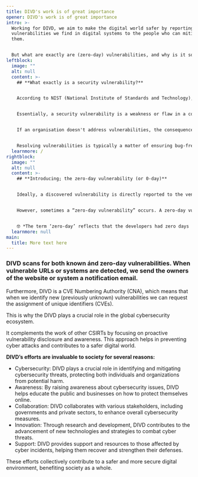 ```yaml
---
title: DIVD's work is of great importance
opener: DIVD's work is of great importance
intro: >-
  Working for DIVD, we aim to make the digital world safer by reporting
  vulnerabilities we find in digital systems to the people who can mitigate
  them. 


  But what are exactly are (zero-day) vulnerabilities, and why is it so important to find them as soon as possible? Find these (and other) frequently used cyber security definitions on this page.
leftblock:
  image: ""
  alt: null
  content: >-
    ## **What exactly is a security vulnerability?** 


    According to NIST (National Institute of Standards and Technology), a vulnerability is a “weakness in an information system, system security procedures, internal controls, or implementation that could be exploited by a threat source.”


    Essentially, a security vulnerability is a weakness or flaw in a computer system, network, or software that can be exploited by cyber attackers to gain unauthorized access or cause damage. Examples of vulnerabilities can be software bugs, or systems that lack the latest security updates. Think of it like a crack in the foundation of a house: if left unfixed, it can be a way for intruders to get inside. 


    If an organisation doesn't address vulnerabilities, the consequences can be severe, ranging from financial losses to irreparable damage to its reputation. 


    Resolving vulnerabilities is typically a matter of ensuring bug-free code and keeping systems updated with the most recent security patches. Despite the apparent simplicity of these solutions, a significant number of organisations remain vulnerable. What could be the reason for this?
  learnmore: /
rightblock:
  image: ""
  alt: null
  content: >-
    ## **Introducing; the zero-day vulnerability (or 0-day)**


    Ideally, a discovered vulnerability is directly reported to the vendor. The vendor rewards the finder (often via a bug bounty program) and agrees with the finder to keep the software vulnerability a secret. The vendor then creates a patch and (periodically) releases updates containing one or more security patches. Thus, the vendor is aware of the issue and provides a fix. 


    However, sometimes a “zero-day vulnerability” occurs. A zero-day vulnerability is a specific type of security flaw that is unknown to the software developers or the wider security community at the time it is discovered by hackers. Because the vulnerability is not yet known, no one can properly protect against it. Returning to the house analogy, imagine advertising on the internet that you’ve left your front door open while you’re away for the weekend.


    🤓 *The term ‘zero-day’ reflects that the developers had zero days to develop a fix.*
  learnmore: null
main:
  title: More text here
---
```

### DIVD scans for both known ánd zero-day vulnerabilities. When vulnerable URLs or systems are detected, we send the owners of the website or system a notification email. 

Furthermore, DIVD is a CVE Numbering Authority (CNA), which means that when we identify new (previously unknown) vulnerabilities we can request the assignment of unique identifiers (CVEs). 

This is why the DIVD plays a crucial role in the global cybersecurity ecosystem.

It complements the work of other CSIRTs by focusing on proactive vulnerability disclosure and awareness. This approach helps in preventing cyber attacks and contributes to a safer digital world. 

**DIVD’s efforts are invaluable to society for several reasons:**

* Cybersecurity: DIVD plays a crucial role in identifying and mitigating cybersecurity threats, protecting both individuals and organizations from potential harm.
* Awareness: By raising awareness about cybersecurity issues, DIVD helps educate the public and businesses on how to protect themselves online.
* Collaboration: DIVD collaborates with various stakeholders, including governments and private sectors, to enhance overall cybersecurity measures.
* Innovation: Through research and development, DIVD contributes to the advancement of new technologies and strategies to combat cyber threats.
* Support: DIVD provides support and resources to those affected by cyber incidents, helping them recover and strengthen their defenses.

These efforts collectively contribute to a safer and more secure digital environment, benefiting society as a whole.
